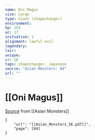 ```yaml
---
name: Oni Magus
size: Large
type: Giant (shapechanger)
environment: 
hp: 153
ac: 17
initiative: 1
alignment: lawful evil
legendary: 
lair: 
unique: 
cr: 10
tags: shapechanger, Japanese
source: "Asian Monsters: 84"
url: ""
---
```

# [[Oni Magus]]

[Source](zotero://open-pdf/library/items/2YJ39RUI?page=84) from [[Asian Monsters]]

```pdf
{
	"url": "[[Asian_Monsters_5E.pdf]]",
	"page": [84]
}
```

